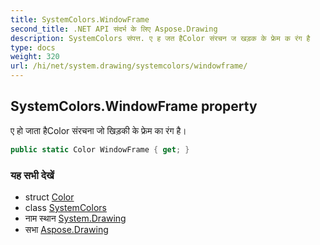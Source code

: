 ```yaml
---
title: SystemColors.WindowFrame
second_title: .NET API संदर्भ के लिए Aspose.Drawing
description: SystemColors संपत्त. ए ह जत हैColor संरचन ज खड़क के फ्रेम क रंग है
type: docs
weight: 320
url: /hi/net/system.drawing/systemcolors/windowframe/
---
```

## SystemColors.WindowFrame property

ए हो जाता हैColor संरचना जो खिड़की के फ्रेम का रंग है।

```csharp
public static Color WindowFrame { get; }
```

### यह सभी देखें

* struct [Color](../../color/)
* class [SystemColors](../)
* नाम स्थान [System.Drawing](../../systemcolors/)
* सभा [Aspose.Drawing](../../../)


